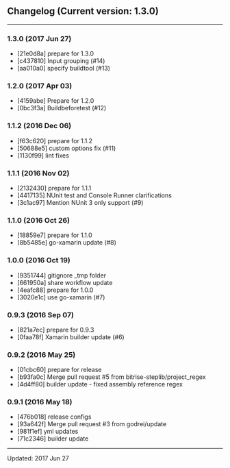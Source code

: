 ## Changelog (Current version: 1.3.0)

-----------------

### 1.3.0 (2017 Jun 27)

* [21e0d8a] prepare for 1.3.0
* [c437810] Input grouping (#14)
* [aa010a0] specify buildtool (#13)

### 1.2.0 (2017 Apr 03)

* [4159abe] Prepare for 1.2.0
* [0bc3f3a] Buildbeforetest (#12)

### 1.1.2 (2016 Dec 06)

* [f63c620] prepare for 1.1.2
* [50688e5] custom options fix (#11)
* [1130f99] lint fixes

### 1.1.1 (2016 Nov 02)

* [2132430] prepare for 1.1.1
* [4417135] NUnit test and Console Runner clarifications
* [3c1ac97] Mention NUnit 3 only support (#9)

### 1.1.0 (2016 Oct 26)

* [18859e7] prepare for 1.1.0
* [8b5485e] go-xamarin update (#8)

### 1.0.0 (2016 Oct 19)

* [9351744] gitignore _tmp folder
* [661950a] share workflow update
* [4eafc88] prepare for 1.0.0
* [3020e1c] use go-xamarin (#7)

### 0.9.3 (2016 Sep 07)

* [821a7ec] prepare for 0.9.3
* [0faa78f] Xamarin builder update (#6)

### 0.9.2 (2016 May 25)

* [01cbc60] prepare for release
* [b93fa0c] Merge pull request #5 from bitrise-steplib/project_regex
* [4d4ff80] builder update - fixed assembly reference regex

### 0.9.1 (2016 May 18)

* [476b018] release configs
* [93a642f] Merge pull request #3 from godrei/update
* [981f1ef] yml updates
* [71c2346] builder update

-----------------

Updated: 2017 Jun 27